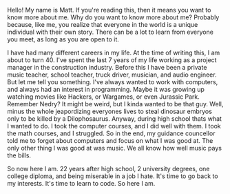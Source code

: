 Hello! My name is Matt. If you're reading this, then it means you want to know more about me. Why do you want to know more about me? Probably because, like me, you realize that
everyone in the world is a unique individual with their own story. There can be a lot to learn from everyone you meet, as long as you are open to it.

I have had many different careers in my life. At the time of writing this, I am about to turn 40. I've spent the last 7 years of my life working as a project manager in the
construction industry. Before this I have been a private music teacher, school teacher, truck driver, musician, and audio engineer. But let me tell you something. I've always
wanted to work with computers, and always had an interest in programming. Maybe it was growing up watching movies like Hackers, or Wargames, or even Jurassic Park. Remember
Nedry? It might be weird, but I kinda wanted to be that guy. Well, minus the whole jeapordizing everyones lives to steal dinosaur embryos only to be killed by a Dilophosaurus.
Anyway, during high school thats what I wanted to do. I took the computer courses, and I did well with them. I took the math courses, and I struggled. So in the end, my guidance
councellor told me to forget about computers and focus on what I was good at. The only other thing I was good at was music. We all know how well music pays the bills.

So now here I am. 22 years after high school, 2 university degrees, one college diploma, and being miserable in a job I hate. It's time to go back to my interests. It's time
to learn to code. So here I am.
